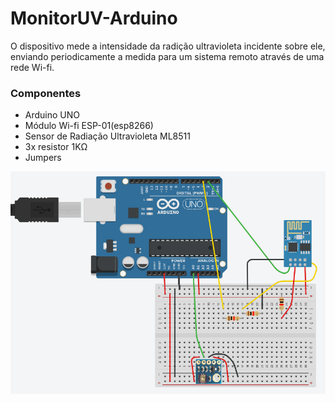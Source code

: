 # MonitorUV-Arduino

O dispositivo mede a intensidade da radição ultravioleta incidente sobre ele, enviando periodicamente a medida para um sistema remoto através de uma rede Wi-fi.

### Componentes
- Arduino UNO
- Módulo Wi-fi ESP-01(esp8266)
- Sensor de Radiação Ultravioleta ML8511
- 3x resistor 1KΩ
- Jumpers

![imagem da ligação dos componentes](https://github.com/felipepsilva/MonitorUV-Arduino/raw/master/images/esquema.png)
